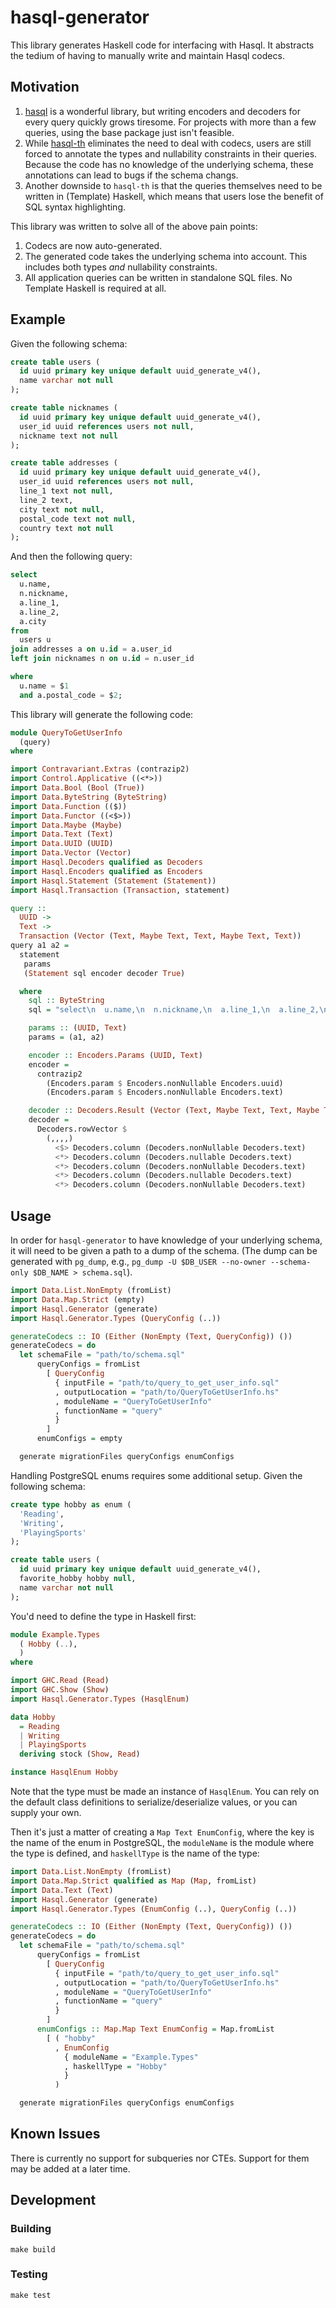 # hasql-generator

This library generates Haskell code for interfacing with Hasql. It abstracts
the tedium of having to manually write and maintain Hasql codecs.

## Motivation

1. [hasql](https://hackage.haskell.org/package/hasql) is a wonderful library,
   but writing encoders and decoders for every query quickly grows tiresome.
   For projects with more than a few queries, using the base package just isn't
   feasible.
2. While [hasql-th](https://hackage.haskell.org/package/hasql-th) eliminates
   the need to deal with codecs, users are still forced to annotate the types
   and nullability constraints in their queries. Because the code has no
   knowledge of the underlying schema, these annotations can lead to bugs if
   the schema changs.
3. Another downside to `hasql-th` is that the queries themselves need to be
   written in (Template) Haskell, which means that users lose the benefit of
   SQL syntax highlighting.

This library was written to solve all of the above pain points:

1. Codecs are now auto-generated.
2. The generated code takes the underlying schema into account. This includes
   both types _and_ nullability constraints.
3. All application queries can be written in standalone SQL files. No Template
   Haskell is required at all.

## Example

Given the following schema:

```sql
create table users (
  id uuid primary key unique default uuid_generate_v4(),
  name varchar not null
);

create table nicknames (
  id uuid primary key unique default uuid_generate_v4(),
  user_id uuid references users not null,
  nickname text not null
);

create table addresses (
  id uuid primary key unique default uuid_generate_v4(),
  user_id uuid references users not null,
  line_1 text not null,
  line_2 text,
  city text not null,
  postal_code text not null,
  country text not null
);
```

And then the following query:

```sql
select
  u.name,
  n.nickname,
  a.line_1,
  a.line_2,
  a.city
from
  users u
join addresses a on u.id = a.user_id
left join nicknames n on u.id = n.user_id

where
  u.name = $1
  and a.postal_code = $2;
```

This library will generate the following code:

```hs
module QueryToGetUserInfo
  (query)
where

import Contravariant.Extras (contrazip2)
import Control.Applicative ((<*>))
import Data.Bool (Bool (True))
import Data.ByteString (ByteString)
import Data.Function (($))
import Data.Functor ((<$>))
import Data.Maybe (Maybe)
import Data.Text (Text)
import Data.UUID (UUID)
import Data.Vector (Vector)
import Hasql.Decoders qualified as Decoders
import Hasql.Encoders qualified as Encoders
import Hasql.Statement (Statement (Statement))
import Hasql.Transaction (Transaction, statement)

query ::
  UUID ->
  Text ->
  Transaction (Vector (Text, Maybe Text, Text, Maybe Text, Text))
query a1 a2 =
  statement
   params
   (Statement sql encoder decoder True)

  where
    sql :: ByteString
    sql = "select\n  u.name,\n  n.nickname,\n  a.line_1,\n  a.line_2,\n  a.city\nfrom\n  users u\njoin addresses a on u.id = a.user_id\nleft join nicknames n on u.id = n.user_id\n\nwhere\n  u.name = $1\n  and a.postal_code = $2;\n"

    params :: (UUID, Text)
    params = (a1, a2)

    encoder :: Encoders.Params (UUID, Text)
    encoder =
      contrazip2
        (Encoders.param $ Encoders.nonNullable Encoders.uuid)
        (Encoders.param $ Encoders.nonNullable Encoders.text)

    decoder :: Decoders.Result (Vector (Text, Maybe Text, Text, Maybe Text, Text))
    decoder =
      Decoders.rowVector $
        (,,,,)
          <$> Decoders.column (Decoders.nonNullable Decoders.text)
          <*> Decoders.column (Decoders.nullable Decoders.text)
          <*> Decoders.column (Decoders.nonNullable Decoders.text)
          <*> Decoders.column (Decoders.nullable Decoders.text)
          <*> Decoders.column (Decoders.nonNullable Decoders.text)
```

## Usage

In order for `hasql-generator` to have knowledge of your underlying schema, it
will need to be given a path to a dump of the schema. (The dump can be
generated with `pg_dump`, e.g.,
`pg_dump -U $DB_USER --no-owner --schema-only $DB_NAME > schema.sql`).

```hs
import Data.List.NonEmpty (fromList)
import Data.Map.Strict (empty)
import Hasql.Generator (generate)
import Hasql.Generator.Types (QueryConfig (..))

generateCodecs :: IO (Either (NonEmpty (Text, QueryConfig)) ())
generateCodecs = do
  let schemaFile = "path/to/schema.sql"
      queryConfigs = fromList
        [ QueryConfig
          { inputFile = "path/to/query_to_get_user_info.sql"
          , outputLocation = "path/to/QueryToGetUserInfo.hs"
          , moduleName = "QueryToGetUserInfo"
          , functionName = "query"
          }
        ]
      enumConfigs = empty

  generate migrationFiles queryConfigs enumConfigs
```

Handling PostgreSQL enums requires some additional setup. Given the following
schema:

```sql
create type hobby as enum (
  'Reading',
  'Writing',
  'PlayingSports'
);

create table users (
  id uuid primary key unique default uuid_generate_v4(),
  favorite_hobby hobby null,
  name varchar not null
);
```

You'd need to define the type in Haskell first:

```hs
module Example.Types
  ( Hobby (..),
  )
where

import GHC.Read (Read)
import GHC.Show (Show)
import Hasql.Generator.Types (HasqlEnum)

data Hobby
  = Reading
  | Writing
  | PlayingSports
  deriving stock (Show, Read)

instance HasqlEnum Hobby
```

Note that the type must be made an instance of `HasqlEnum`. You can rely on the
default class definitions to serialize/deserialize values, or you can supply
your own.

Then it's just a matter of creating a `Map Text EnumConfig`, where the key is
the name of the enum in PostgreSQL, the `moduleName` is the module where the
type is defined, and `haskellType` is the name of the type:

```hs
import Data.List.NonEmpty (fromList)
import Data.Map.Strict qualified as Map (Map, fromList)
import Data.Text (Text)
import Hasql.Generator (generate)
import Hasql.Generator.Types (EnumConfig (..), QueryConfig (..))

generateCodecs :: IO (Either (NonEmpty (Text, QueryConfig)) ())
generateCodecs = do
  let schemaFile = "path/to/schema.sql"
      queryConfigs = fromList
        [ QueryConfig
          { inputFile = "path/to/query_to_get_user_info.sql"
          , outputLocation = "path/to/QueryToGetUserInfo.hs"
          , moduleName = "QueryToGetUserInfo"
          , functionName = "query"
          }
        ]
      enumConfigs :: Map.Map Text EnumConfig = Map.fromList
        [ ( "hobby"
          , EnumConfig
            { moduleName = "Example.Types"
            , haskellType = "Hobby"
            }
          )

  generate migrationFiles queryConfigs enumConfigs
```

## Known Issues

There is currently no support for subqueries nor CTEs. Support for them may
be added at a later time.

## Development

### Building

```
make build
```

### Testing

```
make test
```
